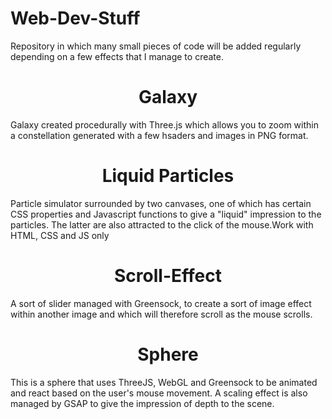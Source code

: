 # Web-Dev-Stuff
 Repository in which many small pieces of code will be added regularly depending on a few effects that I manage to create.

 <h1 align="center">Galaxy</h1>
 <p>Galaxy created procedurally with Three.js which allows you to zoom within a constellation generated with a few hsaders and images in PNG format.</p>

 <h1 align="center">Liquid Particles</h1>
 <p>Particle simulator surrounded by two canvases, one of which has certain CSS properties and Javascript functions to give a "liquid" impression to the particles. The latter are also attracted to the click of the mouse.Work with HTML, CSS and JS only</p>

<h1 align="center">Scroll-Effect</h1>
<p>A sort of slider managed with Greensock, to create a sort of image effect within another image and which will therefore scroll as the mouse scrolls.</p>

<h1 align="center">Sphere</h1>
<p>This is a sphere that uses ThreeJS, WebGL and Greensock to be animated and react based on the user's mouse movement. A scaling effect is also managed by GSAP to give the impression of depth to the scene.</p>
